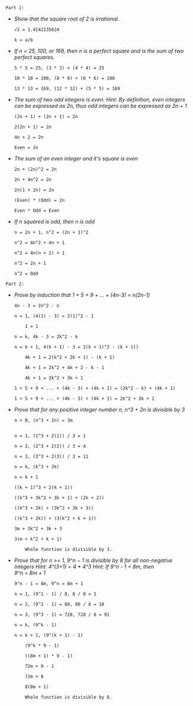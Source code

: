 ```
Part 1:
```

- *Show that the square root of 2 is irrational.*
	```
	√2 = 1.4142135624
	
	k = a/b
	```
	
- *If n = 25, 100, or 169, then n is a perfect square and is the sum of two perfect squares.*
	```
	5 * 5 = 25, (3 * 3) + (4 * 4) = 25
	
	10 * 10 = 100, (8 * 8) + (6 * 6) = 100
	
	13 * 13 = 169, (12 * 12) + (5 * 5) = 169
	```
- *The sum of two odd integers is even. Hint: By definition, even integers can be expressed as 2n, thus odd integers can be expressed as 	2n + 1*
	```
	(2n + 1) + (2n + 1) = 2n
	
	2(2n + 1) = 2n
	
	4n + 2 = 2n
	
	Even = 2n
	```
- *The sum of an even integer and it's square is even*
	```
	2n + (2n)^2 = 2n
	
	2n + 4n^2 = 2n
	
	2n(1 + 2n) = 2n
	
	(Even) * (Odd) = 2n
	
	Even * Odd = Even
	```
- *If n squared is odd, then n is odd*
	```
	n = 2n + 1, n^2 = (2n + 1)^2
	
	n^2 = 4n^2 + 4n + 1
	
	n^2 = 4n(n + 1) + 1
	
	n^2 = 2n + 1
	
	n^2 = Odd
	```
```
Part 2:
```

- *Prove by induction that 1 + 5 + 9 + ... + (4n-3) = n(2n-1)*
	```
	4n - 3 = 2n^2 - n
	
	n = 1, (4(1) - 3) = 2(1)^2 - 1
	
		1 = 1
	
	n = k, 4k - 3 = 2k^2 - k
	
	n = k + 1, 4(k + 1) - 3 = 2(k + 1)^2 - (k + 1))
	
		4k + 1 = 2(k^2 + 2k + 1) - (k + 1)
		
		4k + 1 = 2k^2 + 4k + 2 - k - 1
		
		4k + 1 = 2k^2 + 3k + 1
	
	1 + 5 + 9 + ... + (4k - 3) + (4k + 1) = (2k^2 - k) + (4k + 1)
	
	1 + 5 + 9 + ... + (4k - 3) + (4k + 1) = 2k^2 + 3k + 1
	```
- *Prove that for any positive integer number n, n^3 + 2n is divisible by 3*
	```
	n > 0, (n^3 + 2n) = 3m
	
	
	n = 1, (1^3 + 2(1)) / 3 = 1
	
	n = 2, (2^3 + 2(2)) / 3 = 4
	
	n = 3, (3^3 + 2(3)) / 3 = 11
	
	n = k, (k^3 + 2k)
	
	n = k + 1
	
	((k + 1)^3 + 2(k + 1)) 
	
	((k^3 + 3k^2 + 3k + 1) + (2k + 2))
	
	((k^3 + 2k) + (3k^2 + 3k + 3)) 
	
	((k^3 + 2k)) + (3(k^2 + k + 1))
	
	3m + 3k^2 + 3k + 3
	
	3(m + k^2 + k + 1)
	
		Whole function is divisible by 3.
	```
- *Prove that for n >= 1, 9^n − 1 is divisible by 8 for all non-negative integers Hint: 4^(3+1) = 4 * 4^3 Hint: If 9^n - 1 = 8m, then 	
	9^n = 8m + 1*
	```
	9^n - 1 = 8m, 9^n = 8m + 1
	
	n = 1, (9^1 - 1) / 8, 8 / 8 = 1 
	
	n = 2, (9^2 - 1) = 80, 80 / 8 = 10
	
	n = 3, (9^3 - 1) = 728, 728 / 8 = 91
	
	n = k, (9^k - 1)
	
	n = k + 1, (9^(k + 1) - 1)
	
		(9^k * 9 - 1)
		
		((8m + 1) * 9 - 1)
		
		72m + 9 - 1
		
		72m + 8
		
		8(8m + 1)
		
		Whole function is divisible by 8.
	```
